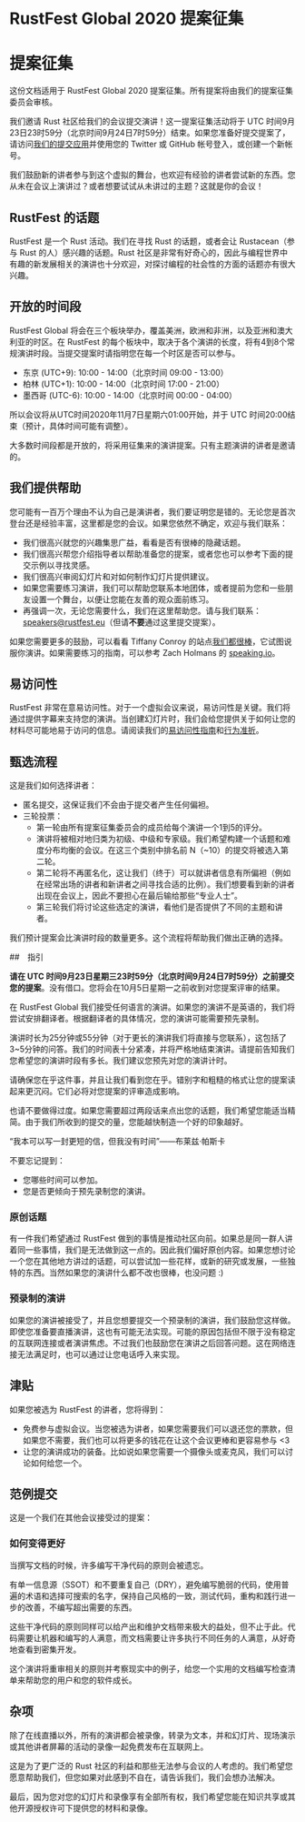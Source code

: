 # RustFest Global 2020 提案征集

# 提案征集

这份文档适用于 RustFest Global 2020 提案征集。所有提案将由我们的提案征集委员会审核。

我们邀请 Rust 社区给我们的会议提交演讲！这一提案征集活动将于 UTC 时间9月23日23时59分（北京时间9月24日7时59分）结束。如果您准备好提交提案了，请访问[我们的提交应用](https://cfp.rustfest.eu/events/2020)并使用您的 Twitter 或 GitHub 帐号登入，或创建一个新帐号。

我们鼓励新的讲者参与到这个虚拟的舞台，也欢迎有经验的讲者尝试新的东西。您从未在会议上演讲过？或者想要试试从未讲过的主题？这就是你的会议！

## RustFest 的话题

RustFest 是一个 Rust 活动。我们在寻找 Rust 的话题，或者会让 Rustacean（参与 Rust 的人）感兴趣的话题。Rust 社区是非常有好奇心的，因此与编程世界中有趣的新发展相关的演讲也十分欢迎，对探讨编程的社会性的方面的话题亦有很大兴趣。

## 开放的时间段

RustFest Global 将会在三个板块举办，覆盖美洲，欧洲和非洲，以及亚洲和澳大利亚的时区。在 RustFest 的每个板块中，取决于各个演讲的长度，将有4到8个常规演讲时段。当提交提案时请指明您在每一个时区是否可以参与。

- 东京 (UTC+9): 10:00 - 14:00（北京时间 09:00 - 13:00）
- 柏林 (UTC+1): 10:00 - 14:00（北京时间 17:00 - 21:00）
- 墨西哥 (UTC-6): 10:00 - 14:00（北京时间 00:00 - 04:00）

所以会议将从UTC时间2020年11月7日星期六01:00开始，并于 UTC 时间20:00结束（预计，具体时间可能有调整）。

大多数时间段都是开放的，将采用征集来的演讲提案。只有主题演讲的讲者是邀请的。

## 我们提供帮助

您可能有一百万个理由不认为自己是演讲者，我们要证明您是错的。无论您是首次登台还是经验丰富，这里都是您的会议。如果您依然不确定，欢迎与我们联系：

- 我们很高兴就您的兴趣集思广益，看看是否有很棒的隐藏话题。
- 我们很高兴帮您介绍指导者以帮助准备您的提案，或者您也可以参考下面的提交示例以寻找灵感。
- 我们很高兴审阅幻灯片和对如何制作幻灯片提供建议。
- 如果您需要练习演讲，我们可以帮助您联系本地团体，或者提前为您和一些朋友设置一个舞台，以便让您能在友善的观众面前练习。
- 再强调一次，无论您需要什么，我们在这里帮助您。请与我们联系：[speakers@rustfest.eu](mailto:speakers@rustfest.eu)（但请**不要**通过这里提交提案）。

如果您需要更多的鼓励，可以看看 Tiffany Conroy 的站点[我们都很棒](http://weareallaweso.me/)，它试图说服你演讲。如果需要练习的指南，可以参考 Zach Holmans 的 [speaking.io](http://speaking.io/)。

## 易访问性

RustFest 非常在意易访问性。对于一个虚拟会议来说，易访问性是关键。我们将通过提供字幕来支持您的演讲。当创建幻灯片时，我们会给您提供关于如何让您的材料尽可能地易于访问的信息。请阅读我们的[易访问性指南](https://2020.rustfest.eu/accessibility/)和[行为准折](https://2020.rustfest.eu/code-of-conduct)。

## 甄选流程

这是我们如何选择讲者：

- 匿名提交，这保证我们不会由于提交者产生任何偏袒。
- 三轮投票：
  - 第一轮由所有提案征集委员会的成员给每个演讲一个1到5的评分。
  - 演讲将被相对地归类为初级、中级和专家级。我们希望构建一个话题和难度分布均衡的会议。在这三个类别中排名前 N（~10）的提交将被选入第二轮。
  - 第二轮将不再匿名化，这让我们（终于）可以就讲者信息有所偏袒（例如在经常出场的讲者和新讲者之间寻找合适的比例）。我们想要看到新的讲者出现在会议上，因此不要担心在最后输给那些“专业人士”。
  - 第三轮我们将讨论这些选定的演讲，看他们是否提供了不同的主题和讲者。

我们预计提案会比演讲时段的数量更多。这个流程将帮助我们做出正确的选择。

##　指引

**请在 UTC 时间9月23日星期三23时59分（北京时间9月24日7时59分）之前提交您的提案**。没有借口。您将会在10月5日星期一之前收到对您提案评审的结果。

在 RustFest Global 我们接受任何语言的演讲。如果您的演讲不是英语的，我们将尝试安排翻译者。根据翻译者的具体情况，您的演讲可能需要预先录制。

演讲时长为25分钟或55分钟（对于更长的演讲我们将直接与您联系），这包括了3~5分钟的问答。我们的时间表十分紧凑，并将严格地结束演讲。请提前告知我们您希望您的演讲时段有多长。我们建议您预先对您的演讲计时。

请确保您在乎这件事，并且让我们看到您在乎。错别字和粗糙的格式让您的提案读起来更沉闷。它们必将对您提案的评审造成影响。

也请不要做得过度。如果您需要超过两段话来点出您的话题，我们希望您能适当精简。由于我们所收到的提交的量，您能越快制造一个好的印象越好。

“我本可以写一封更短的信，但我没有时间”——布莱兹‧帕斯卡

不要忘记提到：
* 您哪些时间可以参加。
* 您是否更倾向于预先录制您的演讲。

### 原创话题

有一件我们希望通过 RustFest 做到的事情是推动社区向前。如果总是同一群人讲着同一些事情，我们是无法做到这一点的。因此我们偏好原创内容。如果您想讨论一个您在其他地方讲过的话题，可以尝试加一些花样，或新的研究或发展，一些独特的东西。当然如果您的演讲什么都不改也很棒，也没问题 :)

### 预录制的演讲

如果您的演讲被接受了，并且您想要提交一个预录制的演讲，我们鼓励您这样做。即使您准备要直播演讲，这也有可能无法实现。可能的原因包括但不限于没有稳定的互联网连接或者演讲焦虑。不过我们也鼓励您在演讲之后回答问题。这在网络连接无法满足时，也可以通过让您电话呼入来实现。

## 津贴

如果您被选为 RustFest 的讲者，您将得到：

- 免费参与虚拟会议。当您被选为讲者，如果您需要我们可以退还您的票款，但如果您不需要，我们也可以将更多的钱花在让这个会议更棒和更容易参与 <3
- 让您的演讲成功的装备。比如说如果您需要一个摄像头或麦克风，我们可以讨论如何给您一个。

## 范例提交

这是一个我们在其他会议接受过的提案：

### 如何变得更好

当撰写文档的时候，许多编写干净代码的原则会被遗忘。

有单一信息源（SSOT）和不要重复自己（DRY），避免编写脆弱的代码，使用普遍的术语和选择可搜索的名字，保持自己风格的一致，测试代码，重构和践行进一步的改善，不编写超出需要的东西。

这些干净代码的原则同样可以给产出和维护文档带来极大的益处，但不止于此。代码需要让机器和编写的人满意，而文档需要让许多执行不同任务的人满意，从好奇地查看到密集开发。

这个演讲将重审相关的原则并考察现实中的例子，给您一个实用的文档编写检查清单来帮助您的用户和您的软件成长。

## 杂项

除了在线直播以外，所有的演讲都会被录像，转录为文本，并和幻灯片、现场演示或其他讲者屏幕的活动的录像一起免费发布在互联网上。

这是为了更广泛的 Rust 社区的利益和那些无法参与会议的人考虑的。我们希望您愿意帮助我们，但您如果对此感到不自在，请告诉我们，我们会想办法解决。

最后，因为您对您的幻灯片和录像享有全部所有权，我们希望您能在知识共享或其他开源授权许可下提供您的材料和录像。
